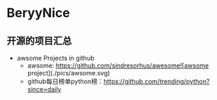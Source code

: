 # BeryyNice

## 开源的项目汇总

* awsome Projects in github
  * awsome: https://github.com/sindresorhus/awesome![awsome project](./pics/awsome.svg)
  * github每日榜单python榜：https://github.com/trending/python?since=daily


